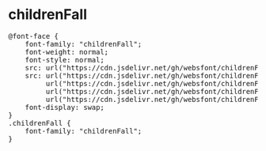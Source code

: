 # childrenFall

<pre>
@font-face {
    font-family: "childrenFall";
    font-weight: normal;
    font-style: normal;
    src: url("https://cdn.jsdelivr.net/gh/websfont/childrenFall/childrenFall.eot");
    src: url("https://cdn.jsdelivr.net/gh/websfont/childrenFall/childrenFall.eot?#iefix") format("embedded-opentype"),
         url("https://cdn.jsdelivr.net/gh/websfont/childrenFall/childrenFall.woff2") format("woff2"),
         url("https://cdn.jsdelivr.net/gh/websfont/childrenFall/childrenFall.woff") format("woff"),
         url("https://cdn.jsdelivr.net/gh/websfont/childrenFall/childrenFall.ttf") format("truetype");
    font-display: swap;
} 
.childrenFall {
    font-family: "childrenFall";
}
</pre>
